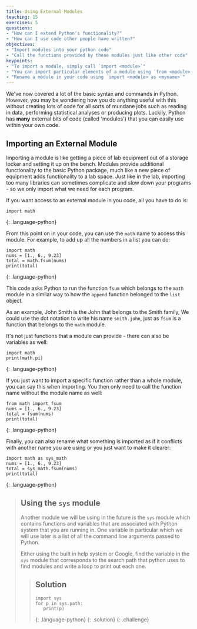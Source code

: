 ```yaml
---
title: Using External Modules
teaching: 15
exercises: 5
questions:
- "How can I extend Python's functionality?"
- "How can I use code other people have written?"
objectives:
- "Import modules into your python code"
- "Call the functions provided by these modules just like other code"
keypoints:
- "To import a module, simply call `import <module>`"
- "You can import particular elements of a module using `from <module> import <func>`"
- "Rename a module in your code using `import <module> as <myname>`"
---
```


We've now covered a lot of the basic syntax and commands in Python. However, you may be
wondering how you do anything useful with this without creating lots of code for all sorts
of mundane jobs such as reading in data, performing statistical analyses or producing plots.
Luckily, Python has **many** external bits of code (called 'modules') that you can easily
use within your own code.

## Importing an External Module

Importing a module is like getting a piece of lab equipment out of a storage locker and setting it
up on the bench. Modules provide additional functionality to the basic Python package, much like
a new piece of equipment adds functionality to a lab space. Just like in the lab, importing too
many libraries can sometimes complicate and slow down your programs - so we only import what we
need for each program.

If you want access to an external module in you code, all you have to do is:
~~~
import math
~~~
{: .language-python}

From this point on in your code, you can use the `math` name to access this module. For
example, to add up all the numbers in a list you can do:

~~~
import math
nums = [1., 6., 9.23]
total = math.fsum(nums)
print(total)
~~~
{: .language-python}

This code asks Python to run the function `fsum` which
belongs to the `math` module in a similar way to how the `append` function belonged to the
`list` object. 

As an example, John Smith is the John that belongs to the Smith family,
We could use the dot notation to write his name `smith.john`,
just as `fsum` is a function that belongs to the `math` module.

It's not just functions that a module can provide - there can also be variables as well:
~~~
import math
print(math.pi)
~~~
{: .language-python}

If you just want to import a specific function rather than a whole module, you can say this
when importing. You then only need to call the function name without the module name as well:
~~~
from math import fsum
nums = [1., 6., 9.23]
total = fsum(nums)
print(total)
~~~
{: .language-python}

Finally, you can also rename what something is imported as if it conflicts with another 
name you are using or you just want to make it clearer:

~~~
import math as sys_math
nums = [1., 6., 9.23]
total = sys_math.fsum(nums)
print(total)
~~~
{: .language-python}

> ## Using the `sys` module
>
> Another module we will be using in the future is the `sys` module which contains functions
> and variables that are associated with Python system that you are running in. One variable
> in particular which we will use later is a list of all the command line arguments passed to 
> Python.
>
> Either using the built in help system or Google, find the variable in the `sys` module that
> corresponds to the search path that python uses to find modules and write a loop to print out each one.
> 
> > ## Solution
> > ~~~
> > import sys
> > for p in sys.path:
> >    print(p)
> > ~~~
> > {: .language-python}
> {: .solution}
{: .challenge}
